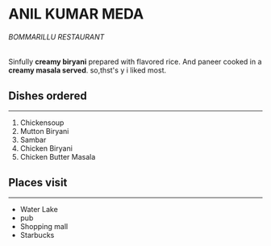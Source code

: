 # ANIL KUMAR MEDA
###### BOMMARILLU RESTAURANT
Sinfully **creamy biryani** prepared with flavored rice.
And paneer cooked in a **creamy masala served**.
so,thst's y i liked most.
## Dishes ordered

--------

1. Chickensoup
2. Mutton Biryani
3. Sambar
4. Chicken Biryani
5. Chicken Butter Masala

## Places visit

--------------

* Water Lake
* pub
* Shopping mall
* Starbucks


